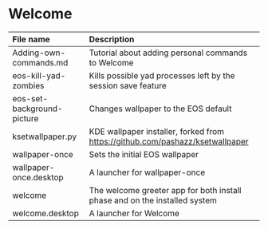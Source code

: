 # Welcome

File name | Description
:---- | :------- 
Adding-own-commands.md | Tutorial about adding personal commands to Welcome
eos-kill-yad-zombies | Kills possible yad processes left by the session save feature
eos-set-background-picture | Changes wallpaper to the EOS default
ksetwallpaper.py | KDE wallpaper installer, forked from https://github.com/pashazz/ksetwallpaper
wallpaper-once | Sets the initial EOS wallpaper
wallpaper-once.desktop | A launcher for wallpaper-once
welcome | The welcome greeter app for both install phase and on the installed system
welcome.desktop | A launcher for Welcome
